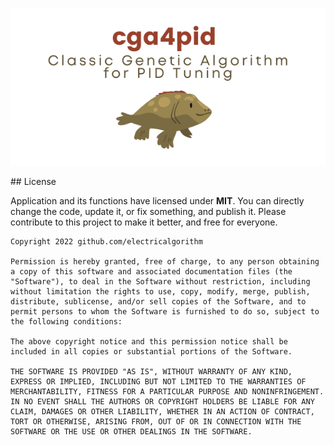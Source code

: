 <p align="center">
  <img src="https://raw.githubusercontent.com/electricalgorithm/ClassicGeneticAlgorithm4PID/main/doc/cga4pid%20Banner%20x2.png">
</p>
## License

Application and its functions have licensed under **MIT**. You can directly change the code, update it, or fix something, and publish it. Please contribute to this project to make it better, and free for everyone.

```
Copyright 2022 github.com/electricalgorithm

Permission is hereby granted, free of charge, to any person obtaining a copy of this software and associated documentation files (the "Software"), to deal in the Software without restriction, including without limitation the rights to use, copy, modify, merge, publish, distribute, sublicense, and/or sell copies of the Software, and to permit persons to whom the Software is furnished to do so, subject to the following conditions:

The above copyright notice and this permission notice shall be included in all copies or substantial portions of the Software.

THE SOFTWARE IS PROVIDED "AS IS", WITHOUT WARRANTY OF ANY KIND, EXPRESS OR IMPLIED, INCLUDING BUT NOT LIMITED TO THE WARRANTIES OF MERCHANTABILITY, FITNESS FOR A PARTICULAR PURPOSE AND NONINFRINGEMENT. IN NO EVENT SHALL THE AUTHORS OR COPYRIGHT HOLDERS BE LIABLE FOR ANY CLAIM, DAMAGES OR OTHER LIABILITY, WHETHER IN AN ACTION OF CONTRACT, TORT OR OTHERWISE, ARISING FROM, OUT OF OR IN CONNECTION WITH THE SOFTWARE OR THE USE OR OTHER DEALINGS IN THE SOFTWARE.
```



